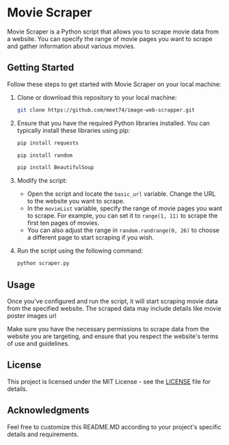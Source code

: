 # Movie Scraper

Movie Scraper is a Python script that allows you to scrape movie data from a website. You can specify the range of movie pages you want to scrape and gather information about various movies.

## Getting Started

Follow these steps to get started with Movie Scraper on your local machine:

1. Clone or download this repository to your local machine:

    ```bash
    git clone https://github.com/meet74/image-web-scrapper.git
    ```

2. Ensure that you have the required Python libraries installed. You can typically install these libraries using pip:

    ```bash
    pip install requests
    ```

     ```bash
    pip install random
    ```

     ```bash
    pip install BeautifulSoup
    ```

3. Modify the script:

    - Open the script and locate the `basic_url` variable. Change the URL to the website you want to scrape.
    - In the `movieList` variable, specify the range of movie pages you want to scrape. For example, you can set it to `range(1, 11)` to scrape the first ten pages of movies.
    - You can also adjust the range in `random.randrange(0, 26)` to choose a different page to start scraping if you wish.

4. Run the script using the following command:

    ```bash
    python scraper.py
    ```

## Usage

Once you've configured and run the script, it will start scraping movie data from the specified website. The scraped data may include details like movie poster images url

Make sure you have the necessary permissions to scrape data from the website you are targeting, and ensure that you respect the website's terms of use and guidelines.

## License

This project is licensed under the MIT License - see the [LICENSE](LICENSE) file for details.

## Acknowledgments

Feel free to customize this README.MD according to your project's specific details and requirements.
